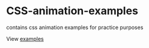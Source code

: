 # CSS-animation-examples
contains css animation examples for practice purposes

View [examples](http://dongzhang.github.io/CSS-animation-examples/)
